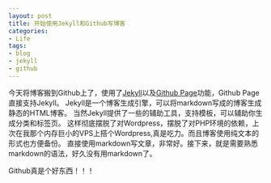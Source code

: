 ```yaml
---
layout: post
title: 开始使用Jekyll和Github写博客
categories:
- Life
tags:
- blog
- jekyll
- github
---
```


今天将博客搬到Github上了，使用了[Jekyll](https://github.com/mojombo/jekyll)以及[Github Page](http://pages.github.com)功能，Github Page直接支持Jekyll。
Jekyll是一个博客生成引擎，可以将markdown写成的博客生成静态的HTML博客。
当然Jekyll提供了一些的辅助工具，支持模板，可以辅助你生成分类和标签页。
这样彻底摆脱了对Wordpress，摆脱了对PHP环境的依赖，上次在我那个内存巨小的VPS上搭个Wordpress,真是吃力。而且博客使用纯文本的形式也方便备份。
直接使用markdown写文章，非常好。接下来，就是需要熟悉markdown的语法，好久没有用markdown了。

Github真是个好东西！！！

